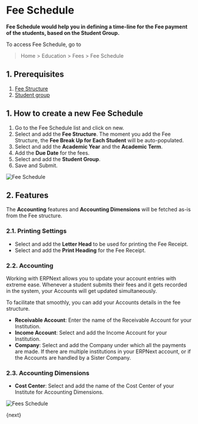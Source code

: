 # Fee Schedule

**Fee Schedule would help you in defining a time-line for the Fee payment of the students, based on the Student Group.**

To access Fee Schedule, go to 

> Home > Education > Fees > Fee Schedule

## 1. Prerequisites

1. [Fee Structure](/docs/user/manual/en/education/fee-structure)
1. [Student group](/docs/user/manual/en/education/student-group)

## 1. How to create a new Fee Schedule

1. Go to the Fee Schedule list and click on new.
1. Select and add the **Fee Structure**. The moment you add the Fee Structure, the **Fee Break Up for Each Student** will be auto-populated.
1. Select and add the **Academic Year** and the **Academic Term**.
1. Add the **Due Date** for the fees.
1. Select and add the **Student Group**. 
1. Save and Submit.

![Fee Schedule](/docs/assets/img/education/education-fee-schedule-1.gif)

## 2. Features

The **Accounting** features and **Accounting Dimensions** will be fetched as-is from the Fee structure.

### 2.1. Printing Settings

* Select and add the **Letter Head** to be used for printing the Fee Receipt.
* Select and add the **Print Heading** for the Fee Receipt.

### 2.2. Accounting

Working with ERPNext allows you to update your account entries with extreme ease. Whenever a student submits their fees and it gets recorded in the system, your Accounts will get updated simultaneously.

To facilitate that smoothly, you can add your Accounts details in the fee structure.

* **Receivable Account**: Enter the name of the Receivable Account for your Institution.
* **Income Account**: Select and add the Income Account for your Institution.
* **Company**: Select and add the Company under which all the payments are made. If there are multiple institutions in your ERPNext account, or if the Accounts are handled by a Sister Company.

### 2.3. Accounting Dimensions

* **Cost Center**: Select and add the name of the Cost Center of your Institute for Accounting Dimensions.

![Fees Schedule](/docs/assets/img/education/education-fee-schedule-2.png)

{next}
